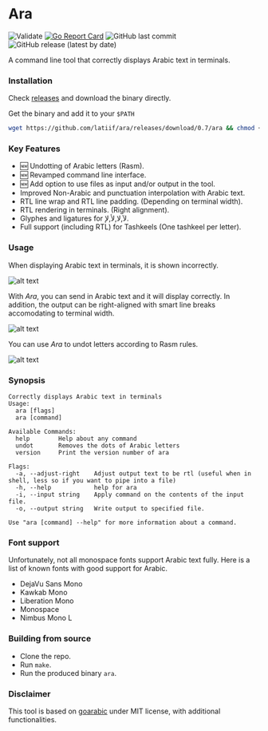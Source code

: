 # Ara
![Validate](https://github.com/latiif/ara/workflows/Validate/badge.svg)
[![Go Report Card](https://goreportcard.com/badge/github.com/latiif/ara)](https://goreportcard.com/report/github.com/latiif/ara)
![GitHub last commit](https://img.shields.io/github/last-commit/latiif/ara)
![GitHub release (latest by date)](https://img.shields.io/github/v/release/latiif/ara)

A command line tool that correctly displays Arabic text in terminals.

### Installation

Check [releases](https://github.com/latiif/ara/releases) and download the binary directly.

Get the binary and add it to your `$PATH`
```bash
wget https://github.com/latiif/ara/releases/download/0.7/ara && chmod +x ara
```
### Key Features
- 🆕 Undotting of Arabic letters (Rasm).
- 🆕 Revamped command line interface.
- 🆕 Add option to use files as input and/or output in the tool.
- Improved Non-Arabic and punctuation interpolation with Arabic text.
- RTL line wrap and RTL line padding. (Depending on terminal width).
- RTL rendering in terminals. (Right alignment).
- Glyphes and ligatures for لآ,لا,لأ,لإ.
- Full support (including RTL) for Tashkeels (One tashkeel per letter).

### Usage
When displaying Arabic text in terminals, it is shown incorrectly.

![alt text](https://i.ibb.co/wcYTjty/original.png "Original behaviour")

With *Ara*, you can send in Arabic text and it will display correctly. In addition, the output can be right-aligned with smart line breaks accomodating to terminal width.

![alt text](https://i.ibb.co/JrdRbNK/wara.png "sent with Ara")

You can use *Ara* to undot letters according to Rasm rules.

![alt text](https://i.ibb.co/Rv9ky8J/undot.png "undot")

### Synopsis
```
Correctly displays Arabic text in terminals
Usage:
  ara [flags]
  ara [command]

Available Commands:
  help        Help about any command
  undot       Removes the dots of Arabic letters
  version     Print the version number of ara

Flags:
  -a, --adjust-right    Adjust output text to be rtl (useful when in shell, less so if you want to pipe into a file)
  -h, --help            help for ara
  -i, --input string    Apply command on the contents of the input file.
  -o, --output string   Write output to specified file.

Use "ara [command] --help" for more information about a command.

```

### Font support
Unfortunately, not all monospace fonts support Arabic text fully.
Here is a list of known fonts with good support for Arabic.
* DejaVu Sans Mono
* Kawkab Mono
* Liberation Mono
* Monospace
* Nimbus Mono L

### Building from source
* Clone the repo.
* Run `make`.
* Run the produced binary `ara`.


### Disclaimer
This tool is based on [goarabic](https://github.com/01walid/goarabic) under MIT license, with additional functionalities.
